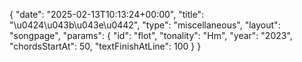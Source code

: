 {
    "date": "2025-02-13T10:13:24+00:00",
    "title": "\u0424\u043b\u043e\u0442",
    "type": "miscellaneous",
    "layout": "songpage",
    "params": {
        "id": "flot",
        "tonality": "Hm",
        "year": "2023",
        "chordsStartAt": 50,
        "textFinishAtLine": 100
    }
}